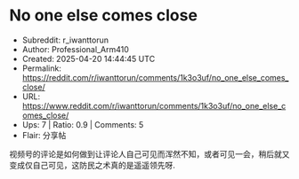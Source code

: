 # No one else comes close

- Subreddit: r_iwanttorun
- Author: Professional_Arm410
- Created: 2025-04-20 14:44:45 UTC
- Permalink: https://reddit.com/r/iwanttorun/comments/1k3o3uf/no_one_else_comes_close/
- URL: https://www.reddit.com/r/iwanttorun/comments/1k3o3uf/no_one_else_comes_close/
- Ups: 7 | Ratio: 0.9 | Comments: 5
- Flair: 分享帖


视频号的评论是如何做到让评论人自己可见而浑然不知，或者可见一会，稍后就又变成仅自己可见，这防民之术真的是遥遥领先呀.

